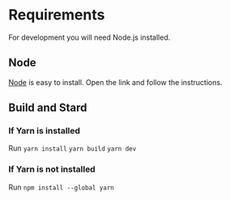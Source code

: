 # Requirements
For development you will need Node.js installed.

## Node
[Node](https://nodejs.org/en) is easy to install. Open the link and follow the instructions.

## Build and Stard

### If Yarn is installed
Run `yarn install` `yarn build` `yarn dev`

### If Yarn is not installed
Run `npm install --global yarn`


